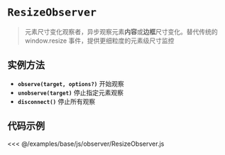 # **`ResizeObserver`** <Sound word="ResizeObserver"/>

> 元素尺寸变化观察者，异步观察元素**内容**或**边框**尺寸变化。替代传统的 window.resize 事件，提供更细粒度的元素级尺寸监控

## 实例方法

- **`observe(target, options?)`** 开始观察
- **`unobserve(target)`** 停止指定元素观察
- **`disconnect()`** 停止所有观察

## 代码示例

<<< @/examples/base/js/observer/ResizeObserver.js
